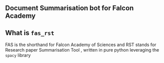 ## Document Summarisation bot for Falcon Academy

## What is `fas_rst`

FAS is the shorthand for Falcon Academy of Sciences and RST stands for Research paper Summarisation Tool , written in pure python leveraging the `spacy` library
